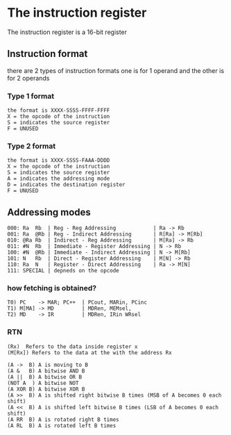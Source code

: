 # The instruction register

The instruction register is a 16-bit register

## Instruction format

there are 2 types of instruction formats one is for 1 operand and the other is for 2 operands

### Type 1 format

```text
the format is XXXX-SSSS-FFFF-FFFF
X = the opcode of the instruction
S = indicates the source register
F = UNUSED
```

### Type 2 format

```text
the format is XXXX-SSSS-FAAA-DDDD
X = the opcode of the instruction
S = indicates the source register
A = indicates the addressing mode
D = indicates the destination register
F = UNUSED
```

## Addressing modes

```text
000: Ra  Rb  | Reg - Reg Addressing            | Ra -> Rb
001: Ra  @Rb | Reg - Indirect Addressing       | R[Ra] -> M[Rb]
010: @Ra Rb  | Indirect - Reg Addressing       | M[Ra] -> Rb
011: #N  Rb  | Immediate - Register Addressing | N -> Rb
100: #N  @Rb | Immediate - Indirect Addressing | N -> M[Rb]
101: N   Rb  | Direct - Register Addressing    | M[N] -> Rb 
110: Ra  N   | Register - Direct Addressing    | Ra -> M[N]
111: SPECIAL | depneds on the opcode
```

### how fetching is obtained?

```text
T0) PC    -> MAR; PC++  | PCout, MARin, PCinc
T1) M[MA] -> MD         | MDRen, MEMsel, 
T2) MD    -> IR         | MDRen, IRin WRsel
```

### RTN

```text
(Rx)  Refers to the data inside register x
(M[Rx]) Refers to the data at the with the address Rx

(A ->  B) A is moving to B
(A &   B) A bitwise AND B
(A ||  B) A bitwise OR B
(NOT A  ) A bitwise NOT
(A XOR B) A bitwise XOR B
(A >>  B) A is shifted right bitwise B times (MSB of A becomes 0 each shift)
(A <<  B) A is shifted left bitwise B times (LSB of A becomes 0 each shift)
(A RR  B) A is rotated right B times
(A RL  B) A is rotated left B times

```
